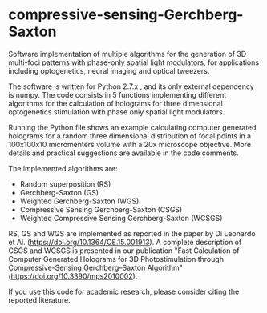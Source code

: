 # compressive-sensing-Gerchberg-Saxton
Software implementation of multiple algorithms for the generation of 3D multi-foci patterns with phase-only spatial light modulators, for applications including optogenetics, neural imaging and optical tweezers.

The software is written for Python 2.7.x , and its only external dependency is numpy. The code consists in 5 functions implementing different algorithms for the calculation of holograms for three dimensional optogenetics stimulation with phase only spatial light modulators.

Running the Python file shows an example calculating computer generated holograms for a random three dimensional distribution of focal points in a 100x100x10 micromenters volume with a 20x microscope objective. More details and practical suggestions are available in the code comments.

The implemented algorithms are:

- Random superposition (RS)
- Gerchberg-Saxton (GS)
- Weighted Gerchberg-Saxton (WGS)
- Compressive Sensing Gerchberg-Saxton (CSGS)
- Weighted Compressive Sensing Gerchberg-Saxton (WCSGS)

RS, GS and WGS are implemented as reported in the paper by Di Leonardo et Al. (https://doi.org/10.1364/OE.15.001913).
A complete description of CSGS and WCSGS is presented in our publication "Fast Calculation of Computer Generated Holograms for 3D Photostimulation through Compressive-Sensing Gerchberg–Saxton Algorithm" (https://doi.org/10.3390/mps2010002).

If you use this code for academic research, please consider citing the reported literature.

